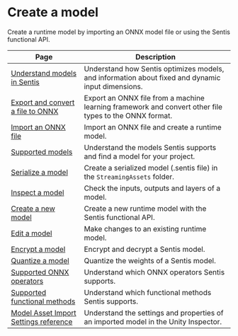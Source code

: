 # Create a model

Create a runtime model by importing an ONNX model file or using the Sentis functional API.

|Page| Description                                                                            |
|-|----------------------------------------------------------------------------------------|
|[Understand models in Sentis](models-concept.md)| Understand how Sentis optimizes models, and information about fixed and dynamic input dimensions. |
|[Export and convert a file to ONNX](export-convert-onnx.md)| Export an ONNX file from a machine learning framework and convert other file types to the ONNX format. |
|[Import an ONNX file](import-a-model-file.md)| Import an ONNX file and create a runtime model.                                        |
|[Supported models](supported-models.md)| Understand the models Sentis supports and find a model for your project.|
|[Serialize a model](serialize-a-model)| Create a serialized model (.sentis file) in the `StreamingAssets` folder.           |
|[Inspect a model](inspect-a-model.md)| Check the inputs, outputs and layers of a model.                                       |
|[Create a new model](create-a-new-model.md)| Create a new runtime model with the Sentis functional API.                                       |
|[Edit a model](edit-a-model.md)| Make changes to an existing runtime model.                                             |
|[Encrypt a model](encrypt-a-model.md)| Encrypt and decrypt a Sentis model.                                                    |
|[Quantize a model](quantize-a-model.md)| Quantize the weights of a Sentis model.                                                    |
|[Supported ONNX operators](supported-operators.md)| Understand which ONNX operators Sentis supports.                                                  |
|[Supported functional methods](supported-functional-methods.md)| Understand which functional methods Sentis supports.                                                  |
|[Model Asset Import Settings reference](onnx-model-importer-properties.md)| Understand the settings and properties of an imported model in the Unity Inspector.    |